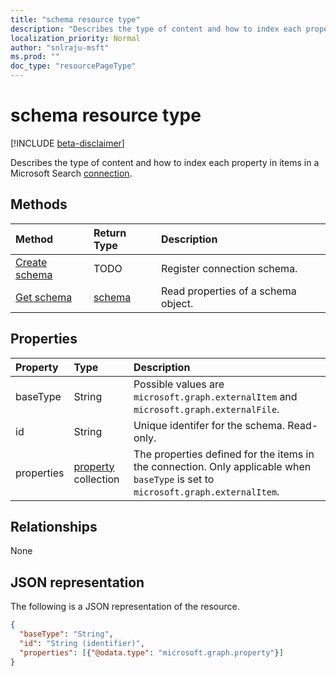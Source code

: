 ```yaml
---
title: "schema resource type"
description: "Describes the type of content and how to index each property in items in a Microsoft Search connection."
localization_priority: Normal
author: "snlraju-msft"
ms.prod: ""
doc_type: "resourcePageType"
---
```


# schema resource type

[!INCLUDE [beta-disclaimer](../../includes/beta-disclaimer.md)]

Describes the type of content and how to index each property in items in a Microsoft Search [connection](../resources/connection.md).

## Methods

| Method                                            | Return Type         | Description |
|:--------------------------------------------------|:--------------------|:---|
| [Create schema](../api/connection-post-schema.md) | TODO                | Register connection schema. |
| [Get schema](../api/schema-get.md)                | [schema](schema.md) | Read properties of a schema object. |

## Properties

| Property   | Type                               | Description                |
|:-----------|:-----------------------------------|:---------------------------|
| baseType   | String                             | Possible values are `microsoft.graph.externalItem` and `microsoft.graph.externalFile`. |
| id         | String                             | Unique identifer for the schema. Read-only.                 |
| properties | [property](property.md) collection | The properties defined for the items in the connection. Only applicable when `baseType` is set to `microsoft.graph.externalItem`. |

## Relationships

None

## JSON representation

The following is a JSON representation of the resource.

<!-- {
  "blockType": "resource",
  "optionalProperties": [

  ],
  "@odata.type": "microsoft.graph.schema",
  "baseType": "",
  "keyProperty": "id"
}-->

```json
{
  "baseType": "String",
  "id": "String (identifier)",
  "properties": [{"@odata.type": "microsoft.graph.property"}]
}
```

<!-- uuid: 16cd6b66-4b1a-43a1-adaf-3a886856ed98
2019-02-04 14:57:30 UTC -->
<!-- {
  "type": "#page.annotation",
  "description": "schema resource",
  "keywords": "",
  "section": "documentation",
  "tocPath": ""
}-->
